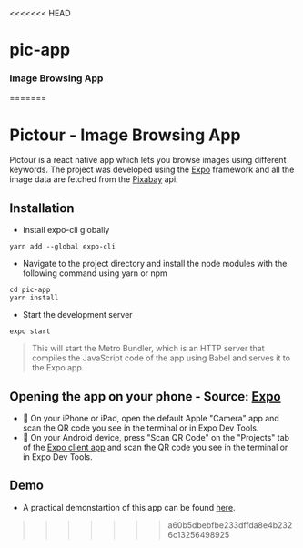 <<<<<<< HEAD
# pic-app

### Image Browsing App
=======
# Pictour - Image Browsing App
Pictour is a react native app which lets you browse images using different keywords. 
The project was developed using the [Expo](https://expo.io/) framework and all the image data are fetched from the [Pixabay](https://pixabay.com/api/docs/) api.

## Installation
- Install expo-cli globally
```
yarn add --global expo-cli
```
- Navigate to the project directory and install the node modules with the following command using yarn or npm
```
cd pic-app
yarn install
```
- Start the development server
```
expo start
```
> This will start the Metro Bundler, which is an HTTP server that compiles the JavaScript code of the app using Babel and serves it to the Expo app. 

## Opening the app on your phone - Source: [Expo](https://docs.expo.io/get-started/create-a-new-app/#opening-the-app-on-your-phonetablet)
- 🍎 On your iPhone or iPad, open the default Apple "Camera" app and scan the QR code you see in the terminal or in Expo Dev Tools.
- 🤖 On your Android device, press "Scan QR Code" on the "Projects" tab of the [Expo client app](https://play.google.com/store/apps/details?id=host.exp.exponent&hl=en&gl=US) and scan the QR code you see in the terminal or in Expo Dev Tools.

## Demo
- A practical demonstartion of this app can be found [here](https://drive.google.com/file/d/12V1RHAZCt5Bv1th9qRCcYxNvdSWGBnMy/view?usp=sharing).
>>>>>>> a60b5dbebfbe233dffda8e4b2326c13256498925
